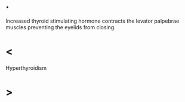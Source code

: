 # .

Increased thyroid stimulating hormone contracts the levator palpebrae muscles preventing the eyelids from closing.

# <

Hyperthyroidism

# >
